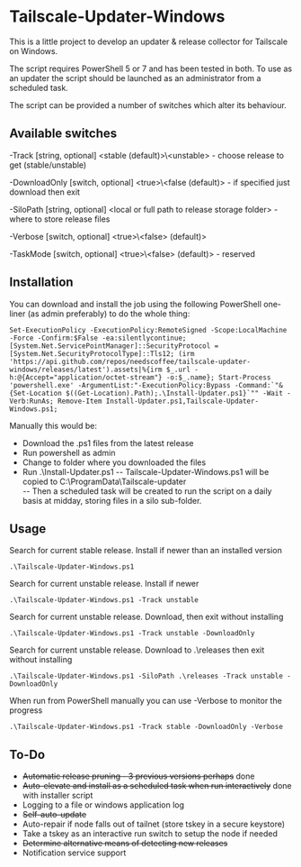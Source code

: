 # Tailscale-Updater-Windows

This is a little project to develop an updater & release collector for Tailscale on Windows.

The script requires PowerShell 5 or 7 and has been tested in both.
To use as an updater the script should be launched as an administrator from a scheduled task.

The script can be provided a number of switches which alter its behaviour.

## Available switches
\-Track [string, optional] \<stable (default)>\\\<unstable> - choose release to get (stable/unstable)

\-DownloadOnly [switch, optional] \<true>\\\<false (default)> - if specified just download then exit

\-SiloPath [string, optional] \<local or full path to release storage folder> - where to store release files

\-Verbose [switch, optional] \<true>\\\<false> (default)>

\-TaskMode [switch, optional] \<true>\\\<false> (default)> - reserved

## Installation

You can download and install the job using the following PowerShell one-liner (as admin preferably) to do the whole thing:
```
Set-ExecutionPolicy -ExecutionPolicy:RemoteSigned -Scope:LocalMachine -Force -Confirm:$False -ea:silentlycontinue; [System.Net.ServicePointManager]::SecurityProtocol = [System.Net.SecurityProtocolType]::Tls12; (irm 'https://api.github.com/repos/needscoffee/tailscale-updater-windows/releases/latest').assets|%{irm $_.url -h:@{Accept="application/octet-stream"} -o:$_.name}; Start-Process 'powershell.exe' -ArgumentList:"-ExecutionPolicy:Bypass -Command:`"& {Set-Location $((Get-Location).Path);.\Install-Updater.ps1}`"" -Wait -Verb:RunAs; Remove-Item Install-Updater.ps1,Tailscale-Updater-Windows.ps1;
```

Manually this would be:
- Download the .ps1 files from the latest release
- Run powershell as admin
- Change to folder where you downloaded the files
- Run .\Install-Updater.ps1
-- Tailscale-Updater-Windows.ps1 will be copied to C:\ProgramData\Tailscale-updater\
-- Then a scheduled task will be created to run the script on a daily basis at midday, storing files in a silo sub-folder.

## Usage

Search for current stable release. Install if newer than an installed version
```plaintext
.\Tailscale-Updater-Windows.ps1
```

Search for current unstable release. Install if newer
```plaintext
.\Tailscale-Updater-Windows.ps1 -Track unstable
```

Search for current unstable release. Download, then exit without installing
```plaintext
.\Tailscale-Updater-Windows.ps1 -Track unstable -DownloadOnly
```

Search for current unstable release. Download to .\releases then exit without installing
```plaintext
.\Tailscale-Updater-Windows.ps1 -SiloPath .\releases -Track unstable -DownloadOnly
```

When run from PowerShell manually you can use -Verbose to monitor the progress
```plaintext
.\Tailscale-Updater-Windows.ps1 -Track stable -DownloadOnly -Verbose
```

## To-Do
- ~~Automatic release pruning - 3 previous versions perhaps~~ done
- ~~Auto-elevate and install as a scheduled task when run interactively~~ done with installer script
- Logging to a file or windows application log
- ~~Self-auto-update~~
- Auto-repair if node falls out of tailnet (store tskey in a secure keystore)
- Take a tskey as an interactive run switch to setup the node if needed
- ~~Determine alternative means of detecting new releases~~
- Notification service support
